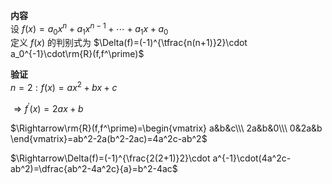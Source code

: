 **内容**  
设 $f(x)=a_0x^n+a_1x^{n-1}+\cdots+a_1x+a_0$  
定义 $f(x)$ 的判别式为 $\Delta(f)=(-1)^{\tfrac{n(n+1)}2}\cdot a_0^{-1}\cdot\rm{R}(f,f^\prime)$  
  
**验证**  
 $n=2: f(x)=ax^2+bx+c$  
  
 $\Rightarrow f^\prime(x)=2ax+b$  
  
 $\Rightarrow\rm{R}(f,f^\prime)=\begin{vmatrix}  
a&b&c\\\  
2a&b&0\\\  
0&2a&b  
\end{vmatrix}=ab^2-2a(b^2-2ac)=4a^2c-ab^2$  
  
 $\Rightarrow\Delta(f)=(-1)^{\frac{2(2+1)}2}\cdot a^{-1}\cdot(4a^2c-ab^2)=\dfrac{ab^2-4a^2c}{a}=b^2-4ac$  
  
